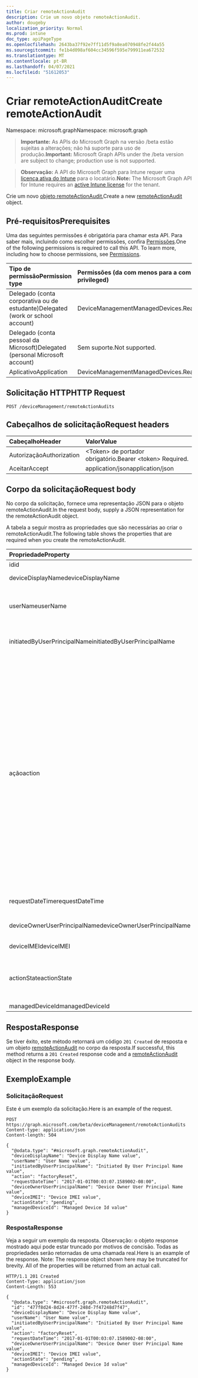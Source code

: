 ```yaml
---
title: Criar remoteActionAudit
description: Crie um novo objeto remoteActionAudit.
author: dougeby
localization_priority: Normal
ms.prod: intune
doc_type: apiPageType
ms.openlocfilehash: 2643ba37f92e7ff11d5f9a8ea070948fe2f44a55
ms.sourcegitcommit: fe1b4d098af604cc34596f595e799911ea672532
ms.translationtype: MT
ms.contentlocale: pt-BR
ms.lasthandoff: 04/07/2021
ms.locfileid: "51612053"
---
```

# <a name="create-remoteactionaudit"></a><span data-ttu-id="bab98-103">Criar remoteActionAudit</span><span class="sxs-lookup"><span data-stu-id="bab98-103">Create remoteActionAudit</span></span>

<span data-ttu-id="bab98-104">Namespace: microsoft.graph</span><span class="sxs-lookup"><span data-stu-id="bab98-104">Namespace: microsoft.graph</span></span>

> <span data-ttu-id="bab98-105">**Importante:** As APIs do Microsoft Graph na versão /beta estão sujeitas a alterações; não há suporte para uso de produção.</span><span class="sxs-lookup"><span data-stu-id="bab98-105">**Important:** Microsoft Graph APIs under the /beta version are subject to change; production use is not supported.</span></span>

> <span data-ttu-id="bab98-106">**Observação:** A API do Microsoft Graph para Intune requer uma [licença ativa do Intune](https://go.microsoft.com/fwlink/?linkid=839381) para o locatário.</span><span class="sxs-lookup"><span data-stu-id="bab98-106">**Note:** The Microsoft Graph API for Intune requires an [active Intune license](https://go.microsoft.com/fwlink/?linkid=839381) for the tenant.</span></span>

<span data-ttu-id="bab98-107">Crie um novo [objeto remoteActionAudit.](../resources/intune-devices-remoteactionaudit.md)</span><span class="sxs-lookup"><span data-stu-id="bab98-107">Create a new [remoteActionAudit](../resources/intune-devices-remoteactionaudit.md) object.</span></span>

## <a name="prerequisites"></a><span data-ttu-id="bab98-108">Pré-requisitos</span><span class="sxs-lookup"><span data-stu-id="bab98-108">Prerequisites</span></span>
<span data-ttu-id="bab98-p101">Uma das seguintes permissões é obrigatória para chamar esta API. Para saber mais, incluindo como escolher permissões, confira [Permissões](/graph/permissions-reference).</span><span class="sxs-lookup"><span data-stu-id="bab98-p101">One of the following permissions is required to call this API. To learn more, including how to choose permissions, see [Permissions](/graph/permissions-reference).</span></span>

|<span data-ttu-id="bab98-111">Tipo de permissão</span><span class="sxs-lookup"><span data-stu-id="bab98-111">Permission type</span></span>|<span data-ttu-id="bab98-112">Permissões (da com menos para a com mais privilégios)</span><span class="sxs-lookup"><span data-stu-id="bab98-112">Permissions (from least to most privileged)</span></span>|
|:---|:---|
|<span data-ttu-id="bab98-113">Delegado (conta corporativa ou de estudante)</span><span class="sxs-lookup"><span data-stu-id="bab98-113">Delegated (work or school account)</span></span>|<span data-ttu-id="bab98-114">DeviceManagementManagedDevices.ReadWrite.All</span><span class="sxs-lookup"><span data-stu-id="bab98-114">DeviceManagementManagedDevices.ReadWrite.All</span></span>|
|<span data-ttu-id="bab98-115">Delegado (conta pessoal da Microsoft)</span><span class="sxs-lookup"><span data-stu-id="bab98-115">Delegated (personal Microsoft account)</span></span>|<span data-ttu-id="bab98-116">Sem suporte.</span><span class="sxs-lookup"><span data-stu-id="bab98-116">Not supported.</span></span>|
|<span data-ttu-id="bab98-117">Aplicativo</span><span class="sxs-lookup"><span data-stu-id="bab98-117">Application</span></span>|<span data-ttu-id="bab98-118">DeviceManagementManagedDevices.ReadWrite.All</span><span class="sxs-lookup"><span data-stu-id="bab98-118">DeviceManagementManagedDevices.ReadWrite.All</span></span>|

## <a name="http-request"></a><span data-ttu-id="bab98-119">Solicitação HTTP</span><span class="sxs-lookup"><span data-stu-id="bab98-119">HTTP Request</span></span>
<!-- {
  "blockType": "ignored"
}
-->
``` http
POST /deviceManagement/remoteActionAudits
```

## <a name="request-headers"></a><span data-ttu-id="bab98-120">Cabeçalhos de solicitação</span><span class="sxs-lookup"><span data-stu-id="bab98-120">Request headers</span></span>
|<span data-ttu-id="bab98-121">Cabeçalho</span><span class="sxs-lookup"><span data-stu-id="bab98-121">Header</span></span>|<span data-ttu-id="bab98-122">Valor</span><span class="sxs-lookup"><span data-stu-id="bab98-122">Value</span></span>|
|:---|:---|
|<span data-ttu-id="bab98-123">Autorização</span><span class="sxs-lookup"><span data-stu-id="bab98-123">Authorization</span></span>|<span data-ttu-id="bab98-124">&lt;Token&gt; de portador obrigatório.</span><span class="sxs-lookup"><span data-stu-id="bab98-124">Bearer &lt;token&gt; Required.</span></span>|
|<span data-ttu-id="bab98-125">Aceitar</span><span class="sxs-lookup"><span data-stu-id="bab98-125">Accept</span></span>|<span data-ttu-id="bab98-126">application/json</span><span class="sxs-lookup"><span data-stu-id="bab98-126">application/json</span></span>|

## <a name="request-body"></a><span data-ttu-id="bab98-127">Corpo da solicitação</span><span class="sxs-lookup"><span data-stu-id="bab98-127">Request body</span></span>
<span data-ttu-id="bab98-128">No corpo da solicitação, fornece uma representação JSON para o objeto remoteActionAudit.</span><span class="sxs-lookup"><span data-stu-id="bab98-128">In the request body, supply a JSON representation for the remoteActionAudit object.</span></span>

<span data-ttu-id="bab98-129">A tabela a seguir mostra as propriedades que são necessárias ao criar o remoteActionAudit.</span><span class="sxs-lookup"><span data-stu-id="bab98-129">The following table shows the properties that are required when you create the remoteActionAudit.</span></span>

|<span data-ttu-id="bab98-130">Propriedade</span><span class="sxs-lookup"><span data-stu-id="bab98-130">Property</span></span>|<span data-ttu-id="bab98-131">Tipo</span><span class="sxs-lookup"><span data-stu-id="bab98-131">Type</span></span>|<span data-ttu-id="bab98-132">Descrição</span><span class="sxs-lookup"><span data-stu-id="bab98-132">Description</span></span>|
|:---|:---|:---|
|<span data-ttu-id="bab98-133">id</span><span class="sxs-lookup"><span data-stu-id="bab98-133">id</span></span>|<span data-ttu-id="bab98-134">String</span><span class="sxs-lookup"><span data-stu-id="bab98-134">String</span></span>|<span data-ttu-id="bab98-135">ID do relatório.</span><span class="sxs-lookup"><span data-stu-id="bab98-135">Report Id.</span></span>|
|<span data-ttu-id="bab98-136">deviceDisplayName</span><span class="sxs-lookup"><span data-stu-id="bab98-136">deviceDisplayName</span></span>|<span data-ttu-id="bab98-137">Cadeia de caracteres</span><span class="sxs-lookup"><span data-stu-id="bab98-137">String</span></span>|<span data-ttu-id="bab98-138">Nome do dispositivo do Intune.</span><span class="sxs-lookup"><span data-stu-id="bab98-138">Intune device name.</span></span>|
|<span data-ttu-id="bab98-139">userName</span><span class="sxs-lookup"><span data-stu-id="bab98-139">userName</span></span>|<span data-ttu-id="bab98-140">Cadeia de caracteres</span><span class="sxs-lookup"><span data-stu-id="bab98-140">String</span></span>|<span data-ttu-id="bab98-141">\[preterido \] Use InitiatedByUserPrincipalName em vez disso.</span><span class="sxs-lookup"><span data-stu-id="bab98-141">\[deprecated\] Please use InitiatedByUserPrincipalName instead.</span></span>|
|<span data-ttu-id="bab98-142">initiatedByUserPrincipalName</span><span class="sxs-lookup"><span data-stu-id="bab98-142">initiatedByUserPrincipalName</span></span>|<span data-ttu-id="bab98-143">String</span><span class="sxs-lookup"><span data-stu-id="bab98-143">String</span></span>|<span data-ttu-id="bab98-144">Usuário que iniciou a ação do dispositivo, o formato é UPN.</span><span class="sxs-lookup"><span data-stu-id="bab98-144">User who initiated the device action, format is UPN.</span></span>|
|<span data-ttu-id="bab98-145">ação</span><span class="sxs-lookup"><span data-stu-id="bab98-145">action</span></span>|[<span data-ttu-id="bab98-146">remoteAction</span><span class="sxs-lookup"><span data-stu-id="bab98-146">remoteAction</span></span>](../resources/intune-devices-remoteaction.md)|<span data-ttu-id="bab98-147">O nome da ação.</span><span class="sxs-lookup"><span data-stu-id="bab98-147">The action name.</span></span> <span data-ttu-id="bab98-148">Os valores possíveis são: `unknown` , , , , , , , , `factoryReset` `removeCompanyData` , `resetPasscode` `remoteLock` , `enableLostMode` `disableLostMode` `locateDevice` `rebootNow` `recoverPasscode` `cleanWindowsDevice` `logoutSharedAppleDeviceActiveUser` `quickScan` `fullScan` `windowsDefenderUpdateSignatures` , `factoryResetKeepEnrollmentData` `updateDeviceAccount` `automaticRedeployment` `shutDown` `rotateBitLockerKeys` `rotateFileVaultKey` `getFileVaultKey` `setDeviceName`</span><span class="sxs-lookup"><span data-stu-id="bab98-148">Possible values are: `unknown`, `factoryReset`, `removeCompanyData`, `resetPasscode`, `remoteLock`, `enableLostMode`, `disableLostMode`, `locateDevice`, `rebootNow`, `recoverPasscode`, `cleanWindowsDevice`, `logoutSharedAppleDeviceActiveUser`, `quickScan`, `fullScan`, `windowsDefenderUpdateSignatures`, `factoryResetKeepEnrollmentData`, `updateDeviceAccount`, `automaticRedeployment`, `shutDown`, `rotateBitLockerKeys`, `rotateFileVaultKey`, `getFileVaultKey`, `setDeviceName`.</span></span>|
|<span data-ttu-id="bab98-149">requestDateTime</span><span class="sxs-lookup"><span data-stu-id="bab98-149">requestDateTime</span></span>|<span data-ttu-id="bab98-150">DateTimeOffset</span><span class="sxs-lookup"><span data-stu-id="bab98-150">DateTimeOffset</span></span>|<span data-ttu-id="bab98-151">Hora em que a ação foi emitida, dada em UTC.</span><span class="sxs-lookup"><span data-stu-id="bab98-151">Time when the action was issued, given in UTC.</span></span>|
|<span data-ttu-id="bab98-152">deviceOwnerUserPrincipalName</span><span class="sxs-lookup"><span data-stu-id="bab98-152">deviceOwnerUserPrincipalName</span></span>|<span data-ttu-id="bab98-153">String</span><span class="sxs-lookup"><span data-stu-id="bab98-153">String</span></span>|<span data-ttu-id="bab98-154">Upn do proprietário do dispositivo.</span><span class="sxs-lookup"><span data-stu-id="bab98-154">Upn of the device owner.</span></span>|
|<span data-ttu-id="bab98-155">deviceIMEI</span><span class="sxs-lookup"><span data-stu-id="bab98-155">deviceIMEI</span></span>|<span data-ttu-id="bab98-156">String</span><span class="sxs-lookup"><span data-stu-id="bab98-156">String</span></span>|<span data-ttu-id="bab98-157">IMEI do dispositivo.</span><span class="sxs-lookup"><span data-stu-id="bab98-157">IMEI of the device.</span></span>|
|<span data-ttu-id="bab98-158">actionState</span><span class="sxs-lookup"><span data-stu-id="bab98-158">actionState</span></span>|[<span data-ttu-id="bab98-159">actionState</span><span class="sxs-lookup"><span data-stu-id="bab98-159">actionState</span></span>](../resources/intune-devices-actionstate.md)|<span data-ttu-id="bab98-160">Estado da ação.</span><span class="sxs-lookup"><span data-stu-id="bab98-160">Action state.</span></span> <span data-ttu-id="bab98-161">Os valores possíveis são: `none`, `pending`, `canceled`, `active`, `done`, `failed`, `notSupported`.</span><span class="sxs-lookup"><span data-stu-id="bab98-161">Possible values are: `none`, `pending`, `canceled`, `active`, `done`, `failed`, `notSupported`.</span></span>|
|<span data-ttu-id="bab98-162">managedDeviceId</span><span class="sxs-lookup"><span data-stu-id="bab98-162">managedDeviceId</span></span>|<span data-ttu-id="bab98-163">String</span><span class="sxs-lookup"><span data-stu-id="bab98-163">String</span></span>|<span data-ttu-id="bab98-164">Destino da ação.</span><span class="sxs-lookup"><span data-stu-id="bab98-164">Action target.</span></span>|



## <a name="response"></a><span data-ttu-id="bab98-165">Resposta</span><span class="sxs-lookup"><span data-stu-id="bab98-165">Response</span></span>
<span data-ttu-id="bab98-166">Se tiver êxito, este método retornará um código `201 Created` de resposta e um objeto [remoteActionAudit](../resources/intune-devices-remoteactionaudit.md) no corpo da resposta.</span><span class="sxs-lookup"><span data-stu-id="bab98-166">If successful, this method returns a `201 Created` response code and a [remoteActionAudit](../resources/intune-devices-remoteactionaudit.md) object in the response body.</span></span>

## <a name="example"></a><span data-ttu-id="bab98-167">Exemplo</span><span class="sxs-lookup"><span data-stu-id="bab98-167">Example</span></span>

### <a name="request"></a><span data-ttu-id="bab98-168">Solicitação</span><span class="sxs-lookup"><span data-stu-id="bab98-168">Request</span></span>
<span data-ttu-id="bab98-169">Este é um exemplo da solicitação.</span><span class="sxs-lookup"><span data-stu-id="bab98-169">Here is an example of the request.</span></span>
``` http
POST https://graph.microsoft.com/beta/deviceManagement/remoteActionAudits
Content-type: application/json
Content-length: 504

{
  "@odata.type": "#microsoft.graph.remoteActionAudit",
  "deviceDisplayName": "Device Display Name value",
  "userName": "User Name value",
  "initiatedByUserPrincipalName": "Initiated By User Principal Name value",
  "action": "factoryReset",
  "requestDateTime": "2017-01-01T00:03:07.1589002-08:00",
  "deviceOwnerUserPrincipalName": "Device Owner User Principal Name value",
  "deviceIMEI": "Device IMEI value",
  "actionState": "pending",
  "managedDeviceId": "Managed Device Id value"
}
```

### <a name="response"></a><span data-ttu-id="bab98-170">Resposta</span><span class="sxs-lookup"><span data-stu-id="bab98-170">Response</span></span>
<span data-ttu-id="bab98-p104">Veja a seguir um exemplo da resposta. Observação: o objeto response mostrado aqui pode estar truncado por motivos de concisão. Todas as propriedades serão retornadas de uma chamada real.</span><span class="sxs-lookup"><span data-stu-id="bab98-p104">Here is an example of the response. Note: The response object shown here may be truncated for brevity. All of the properties will be returned from an actual call.</span></span>
``` http
HTTP/1.1 201 Created
Content-Type: application/json
Content-Length: 553

{
  "@odata.type": "#microsoft.graph.remoteActionAudit",
  "id": "477f8d24-8d24-477f-248d-7f47248d7f47",
  "deviceDisplayName": "Device Display Name value",
  "userName": "User Name value",
  "initiatedByUserPrincipalName": "Initiated By User Principal Name value",
  "action": "factoryReset",
  "requestDateTime": "2017-01-01T00:03:07.1589002-08:00",
  "deviceOwnerUserPrincipalName": "Device Owner User Principal Name value",
  "deviceIMEI": "Device IMEI value",
  "actionState": "pending",
  "managedDeviceId": "Managed Device Id value"
}
```




